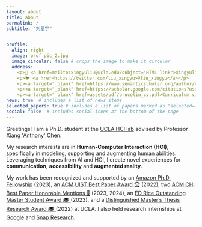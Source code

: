 ```yaml
---
layout: about
title: about
permalink: /
subtitle: "刘星宇"


profile:
  align: right
  image: prof_pic_2.jpg
  image_circular: false # crops the image to make it circular
  address: 
    <p>📧 <a href=mailto:xingyuliu@ucla.edu?subject="HTML link">xingyuliu@ucla.edu</a></p>
    <p>🐦 <a href=https://twitter.com/liu_xingyu>@liu_xingyu</a></p>
    <p><a target="_blank" href=https://www.semanticscholar.org/author/Xingyu-Bruce-Liu/2146036493>Semantic Scholar</a></p>
    <p><a target="_blank" href=https://scholar.google.com/citations?user=CTDSuK0AAAAJ>Google Scholar</a></p>
    <p><a target="_blank" href=assets/pdf/bruceliu_cv.pdf>Curriculum vitae</a></p>
news: true  # includes a list of news items
selected_papers: true # includes a list of papers marked as "selected={true}"
social: false  # includes social icons at the bottom of the page
---
```


Greetings! I am a Ph.D. student at the [UCLA HCI lab](https://hci.ucla.edu/) advised by Professor [Xiang 'Anthony' Chen](https://hci.prof/).

My research interests are in <b>Human-Computer Interaction (HCI)</b>, specifically in modeling, supporting and augmenting human abilities. 
Leveraging techniques from AI and HCI, I create novel experiences for <b>communication</b>, <b>accessibility</b> and <b>augmented reality</b>.   

My work has been recognized and supported by an [Amazon Ph.D. Fellowship](https://www.sciencehub.ucla.edu/2023-amazon-fellows/) (2023), an [ACM UIST Best Paper Award 🏆](https://programs.sigchi.org/uist/2022/awards/best-papers) (2022), two [ACM CHI Best Paper Honorable Mentions 🏅](https://programs.sigchi.org/chi/2024/program/content/148270) (2023, 2024), an [ED Rice Outstanding Master Student Award 🎓 ](https://samueli.ucla.edu/2023-samueli-awards/) (2023), and a [Distinguished Master’s Thesis Research Award 🎓 ](https://www.ee.ucla.edu/ece-department-2021-2022-outstanding-student-awards-announced/) (2022) at UCLA. I also held research internships at [Google](https://research.google/) and [Snap Research](https://www.snap.com/en-US).